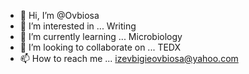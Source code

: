 - 👋 Hi, I’m @Ovbiosa
- 👀 I’m interested in ... Writing 
- 🌱 I’m currently learning ... Microbiology 
- 💞️ I’m looking to collaborate on ... TEDX 
- 📫 How to reach me ... izevbigieovbiosa@yahoo.com 

<!---
Ovbiosa/Ovbiosa is a ✨ special ✨ repository because its `README.md` (this file) appears on your GitHub profile.
You can click the Preview link to take a look at your changes.
--->
